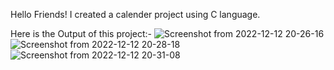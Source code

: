 Hello Friends!
I created a calender project using C language.

Here is the Output of this project:-
![Screenshot from 2022-12-12 20-26-16](https://user-images.githubusercontent.com/82318645/207077494-ce8fa1a4-5720-4d8f-b679-770528e7a7f1.png)
![Screenshot from 2022-12-12 20-28-18](https://user-images.githubusercontent.com/82318645/207077983-4542acbc-9d43-4cfd-a7ff-73f39daae40e.png)
![Screenshot from 2022-12-12 20-31-08](https://user-images.githubusercontent.com/82318645/207078675-3778c398-373e-4fd2-9e42-534b960443cc.png)


